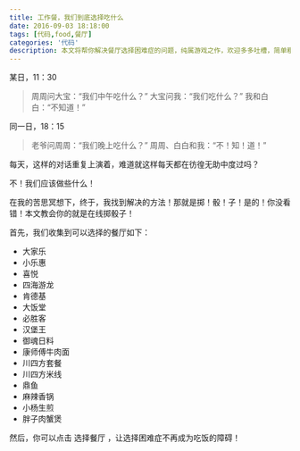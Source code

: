 ```yaml
---
title: 工作餐，我们到底选择吃什么
date: 2016-09-03 18:18:00
tags: [代码,food,餐厅]
categories: '代码'
description: 本文将帮你解决餐厅选择困难症的问题，纯属游戏之作，欢迎多多吐槽，简单粗暴之处敬请原谅！不原谅也没关系，反正我又不改。
---
```

某日，11：30
> 周周问大宝：“我们中午吃什么？”
> 大宝问我：“我们吃什么？”
> 我和白白：“不知道！”

同一日，18：15
> 老爷问周周：“我们晚上吃什么？”
> 周周、白白和我：“不！知！道！”

每天，这样的对话重复上演着，难道就这样每天都在彷徨无助中度过吗？

不！我们应该做些什么！

在我的苦思冥想下，终于，我找到解决的方法！那就是掷！骰！子！是的！你没看错！本文教会你的就是在线掷骰子！

首先，我们收集到可以选择的餐厅如下：

* 大家乐<br>
* 小乐惠<br>
* 喜悦<br>
* 四海游龙<br>
* 肯德基<br>
* 大饭堂<br>
* 必胜客<br>
* 汉堡王<br>
* 御魂日料<br>
* 康师傅牛肉面<br>
* 川四方套餐<br>
* 川四方米线<br>
* 鼎鱼<br>
* 麻辣香锅<br>
* 小杨生煎<br>
* 胖子肉蟹煲

然后，你可以点击<a onclick="radomData()"> 选择餐厅 </a>，让选择困难症不再成为吃饭的障碍！

<script >
    function radomData(){
    var arr = ["大家乐","小乐惠","喜悦","四海游龙","肯德基","大饭堂","必胜客","汉堡王","康师傅","川四方套餐","川四方米线","小杨生煎"];
    var index = Math.floor((Math.random()*arr.length));
    alert(arr[index]);
    document.getElementById("display").innerHTML = arr[index];
    }
</script>

